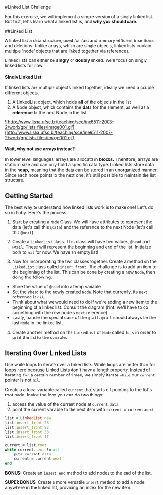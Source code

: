 #Linked List Challenge

For this exercise, we will implement a simple version of a singly linked list. But first, let's learn what a linked list is, and **why you should care.**

##Linked List

A linked list a data structure, used for fast and memory efficient insertions and deletions. Unlike arrays, which are single objects, linked lists contain multiple 'node' objects that are linked together via references.

Linked lists can either be **singly** or **doubly** linked. We'll focus on singly linked lists for now.

#### Singly Linked List

If linked lists are multiple objects linked together, ideally we need a couple different objects.

1. A LinkedList object, which holds **all** of the objects in the list
2. A Node object, which contains the **data** for the element, as well as a **reference** to the next Node in the list.

![http://www.lisha.ufsc.br/teaching/sce/ine6511-2003-2/work/gp/lists_files/image001.gif](http://www.lisha.ufsc.br/teaching/sce/ine6511-2003-2/work/gp/lists_files/image001.gif)

#### Wait, why not use arrays instead?

In lower level languages, arrays are allocatd in **blocks.** Therefore, arrays are static in size and can only hold a specific data type. Linked lists store data in the **heap,** meaning that the data can be stored in an unorganized manner. Since each node points to the next one, it's still possible to maintain the list structure.

## Getting Started

The best way to understand how linked lists work is to make one! Let's do so in Ruby. Here's the process.

1. Start by creating a `Node` Class. We will have attributes to represent the data (let's call this `@data`) and the reference to the next Node (let's call this `@next`).

2. Create a `LinkedList` class. This class will have two values, `@head` and `@tail`. These will represent the beginning and end of the list. Initialize both to `nil` for now. We have an empty list!

3. Now for incorporating the two classes together. Create a method on the `LinkedList` class called `insert_front`. The challenge is to add an item to the beginning of the list. This can be done by creating a new `Node`, then doing the following:

* Store the value of `@head` into a temp variable
* Set the `@head` to the newly created `Node`. Note that currently, its `next` reference is `nil`.
* Think about what we would need to do if we're adding a new item to the beginning of a linked list. Consult the diagram (hint: we'll have to do something with the new node's `next` reference)
* Lastly, handle the special case of the `@tail`. `@tail` should always be the last `Node` in the linked list.

4. Create another method on the `LinkedList` or `Node` called `to_s` in order to print the list to the console.

## Iterating Over Linked Lists

Use while loops to iterate over a linked lists. While loops are better than for
loops here because Linked Lists don't have a length property. Instead of iterating
`for` a certain number of times, we simply iterate `while` our `current` pointer is
not `nil`.

Create a a local variable called `current` that starts off pointing to the list's
root node. Inside the loop you can do two things:

1. access the value of the current node at `current.data`
2. point the current variable to the next item with `current = current.next`

```ruby
list = LinkedList.new
list.insert_front 23
list.insert_front 82
list.insert_front 33
list.insert_front 97

current = list.root
while current.next != nil
	puts current.data
	current = current.next
end
```

**BONUS:** Create an `insert_end` method to add nodes to the end of the list.

**SUPER BONUS:** Create a more versatile `insert` method to add a node anywhere in the linked list, providing an index for the new item.
